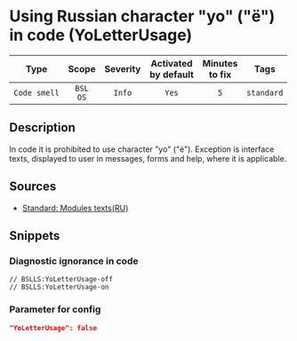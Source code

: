 # Using Russian character "yo" ("ё") in code (YoLetterUsage)

 Type | Scope | Severity | Activated<br>by default | Minutes<br>to fix | Tags 
 :-: | :-: | :-: | :-: | :-: | :-: 
 `Code smell` | `BSL`<br>`OS` | `Info` | `Yes` | `5` | `standard` 

<!-- Блоки выше заполняются автоматически, не трогать -->
## Description

In code it is prohibited to use character "yo" ("ё").
Exception is interface texts, displayed to user in messages, forms and help, where it is applicable.

## Sources

* [Standard: Modules texts(RU)](https://its.1c.ru/db/v8std#content:456:hdoc)

## Snippets

<!-- Блоки ниже заполняются автоматически, не трогать -->
### Diagnostic ignorance in code

```bsl
// BSLLS:YoLetterUsage-off
// BSLLS:YoLetterUsage-on
```

### Parameter for config

```json
"YoLetterUsage": false
```
